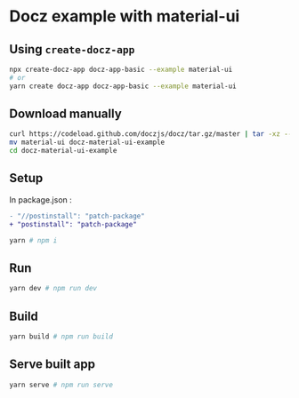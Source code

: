 # Docz example with material-ui

## Using `create-docz-app`

```sh
npx create-docz-app docz-app-basic --example material-ui
# or
yarn create docz-app docz-app-basic --example material-ui
```

## Download manually

```sh
curl https://codeload.github.com/doczjs/docz/tar.gz/master | tar -xz --strip=2 docz-master/examples/material-ui
mv material-ui docz-material-ui-example
cd docz-material-ui-example
```

## Setup

In package.json :

```diff
- "//postinstall": "patch-package"
+ "postinstall": "patch-package"
```

```sh
yarn # npm i
```

## Run

```sh
yarn dev # npm run dev
```

## Build

```sh
yarn build # npm run build
```

## Serve built app

```sh
yarn serve # npm run serve
```
